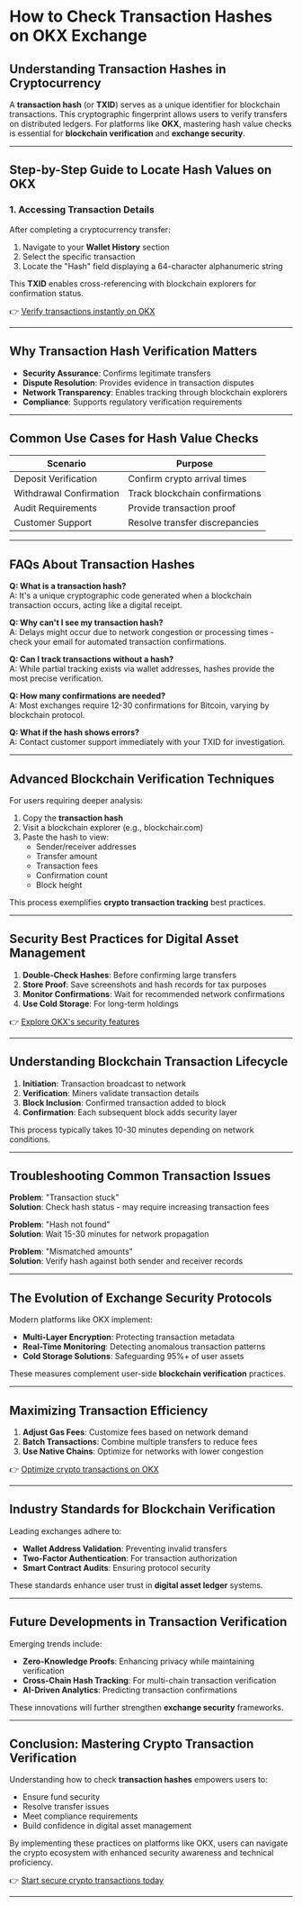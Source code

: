 # How to Check Transaction Hashes on OKX Exchange  

## Understanding Transaction Hashes in Cryptocurrency  
A **transaction hash** (or **TXID**) serves as a unique identifier for blockchain transactions. This cryptographic fingerprint allows users to verify transfers on distributed ledgers. For platforms like **OKX**, mastering hash value checks is essential for **blockchain verification** and **exchange security**.  

---

## Step-by-Step Guide to Locate Hash Values on OKX  

### 1. **Accessing Transaction Details**  
After completing a cryptocurrency transfer:  
1. Navigate to your **Wallet History** section  
2. Select the specific transaction  
3. Locate the "Hash" field displaying a 64-character alphanumeric string  

This **TXID** enables cross-referencing with blockchain explorers for confirmation status.  

👉 [Verify transactions instantly on OKX](https://bit.ly/okx-bonus)  

---

## Why Transaction Hash Verification Matters  
- **Security Assurance**: Confirms legitimate transfers  
- **Dispute Resolution**: Provides evidence in transaction disputes  
- **Network Transparency**: Enables tracking through blockchain explorers  
- **Compliance**: Supports regulatory verification requirements  

---

## Common Use Cases for Hash Value Checks  
| Scenario                | Purpose                          |  
|-------------------------|----------------------------------|  
| Deposit Verification    | Confirm crypto arrival times      |  
| Withdrawal Confirmation | Track blockchain confirmations    |  
| Audit Requirements      | Provide transaction proof         |  
| Customer Support        | Resolve transfer discrepancies    |  

---

## FAQs About Transaction Hashes  

**Q: What is a transaction hash?**  
A: It's a unique cryptographic code generated when a blockchain transaction occurs, acting like a digital receipt.  

**Q: Why can't I see my transaction hash?**  
A: Delays might occur due to network congestion or processing times - check your email for automated transaction confirmations.  

**Q: Can I track transactions without a hash?**  
A: While partial tracking exists via wallet addresses, hashes provide the most precise verification.  

**Q: How many confirmations are needed?**  
A: Most exchanges require 12-30 confirmations for Bitcoin, varying by blockchain protocol.  

**Q: What if the hash shows errors?**  
A: Contact customer support immediately with your TXID for investigation.  

---

## Advanced Blockchain Verification Techniques  
For users requiring deeper analysis:  
1. Copy the **transaction hash**  
2. Visit a blockchain explorer (e.g., blockchair.com)  
3. Paste the hash to view:  
   - Sender/receiver addresses  
   - Transfer amount  
   - Transaction fees  
   - Confirmation count  
   - Block height  

This process exemplifies **crypto transaction tracking** best practices.  

---

## Security Best Practices for Digital Asset Management  
1. **Double-Check Hashes**: Before confirming large transfers  
2. **Store Proof**: Save screenshots and hash records for tax purposes  
3. **Monitor Confirmations**: Wait for recommended network confirmations  
4. **Use Cold Storage**: For long-term holdings  

👉 [Explore OKX's security features](https://bit.ly/okx-bonus)  

---

## Understanding Blockchain Transaction Lifecycle  
1. **Initiation**: Transaction broadcast to network  
2. **Verification**: Miners validate transaction details  
3. **Block Inclusion**: Confirmed transaction added to block  
4. **Confirmation**: Each subsequent block adds security layer  

This process typically takes 10-30 minutes depending on network conditions.  

---

## Troubleshooting Common Transaction Issues  
**Problem**: "Transaction stuck"  
**Solution**: Check hash status - may require increasing transaction fees  

**Problem**: "Hash not found"  
**Solution**: Wait 15-30 minutes for network propagation  

**Problem**: "Mismatched amounts"  
**Solution**: Verify hash against both sender and receiver records  

---

## The Evolution of Exchange Security Protocols  
Modern platforms like OKX implement:  
- **Multi-Layer Encryption**: Protecting transaction metadata  
- **Real-Time Monitoring**: Detecting anomalous transaction patterns  
- **Cold Storage Solutions**: Safeguarding 95%+ of user assets  

These measures complement user-side **blockchain verification** practices.  

---

## Maximizing Transaction Efficiency  
1. **Adjust Gas Fees**: Customize fees based on network demand  
2. **Batch Transactions**: Combine multiple transfers to reduce fees  
3. **Use Native Chains**: Optimize for networks with lower congestion  

👉 [Optimize crypto transactions on OKX](https://bit.ly/okx-bonus)  

---

## Industry Standards for Blockchain Verification  
Leading exchanges adhere to:  
- **Wallet Address Validation**: Preventing invalid transfers  
- **Two-Factor Authentication**: For transaction authorization  
- **Smart Contract Audits**: Ensuring protocol security  

These standards enhance user trust in **digital asset ledger** systems.  

---

## Future Developments in Transaction Verification  
Emerging trends include:  
- **Zero-Knowledge Proofs**: Enhancing privacy while maintaining verification  
- **Cross-Chain Hash Tracking**: For multi-chain transaction verification  
- **AI-Driven Analytics**: Predicting transaction confirmations  

These innovations will further strengthen **exchange security** frameworks.  

---

## Conclusion: Mastering Crypto Transaction Verification  
Understanding how to check **transaction hashes** empowers users to:  
- Ensure fund security  
- Resolve transfer issues  
- Meet compliance requirements  
- Build confidence in digital asset management  

By implementing these practices on platforms like OKX, users can navigate the crypto ecosystem with enhanced security awareness and technical proficiency.  

👉 [Start secure crypto transactions today](https://bit.ly/okx-bonus)  

--- 

